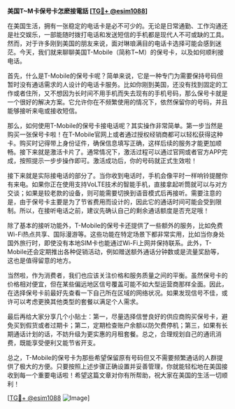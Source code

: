 **美国T~M卡保号卡怎麽接電話 [[TG💪+ @esim1088](https://t.me/s/esim1088)]**

在美国生活，拥有一张稳定的电话卡是必不可少的。无论是日常通勤、工作沟通还是社交娱乐，一部能随时拨打电话和发送短信的手机都是现代人不可或缺的工具。然而，对于许多刚到美国的朋友来说，面对琳琅满目的电话卡选择可能会感到迷茫。今天，我们就来聊聊美国T-Mobile（简称T~M）的保号卡，以及如何顺利接电话。

首先，什么是T-Mobile的保号卡呢？简单来说，它是一种专门为需要保持号码但暂时没有通话需求的人设计的电话卡服务。比如你刚到美国，还没有找到固定的工作或者住所，又不想因为长时间不用手机而失去现有的手机号码，那么保号卡就是一个很好的解决方案。它允许你在不频繁使用的情况下，依然保留你的号码，并且能够接听来电或接收短信。

那么，如何使用T-Mobile的保号卡接电话呢？其实操作非常简单。第一步当然是购买一张保号卡啦！在T-Mobile官网上或者通过授权经销商都可以轻松获得这种卡。购买时记得带上身份证件，确保信息填写正确，这样后续的服务才能更加顺畅。接下来就是激活卡片了。通常情况下，激活过程可以通过官网或者官方APP完成，按照提示一步步操作即可。激活成功后，你的号码就正式生效啦！

接下来就是实际接电话的部分了。当你收到电话时，手机会像平时一样响铃提醒你有来电。如果你正在使用支持VoLTE技术的智能手机，直接拿起听筒就可以与对方交谈；如果是较老款的设备，则可能需要切换到语音模式后再接听。需要注意的是，由于保号卡主要是为了节省费用而设计的，因此它的通话时间可能会受到限制。所以，在接听电话之前，建议先确认自己的剩余通话额度是否充足哦！

除了基本的接听功能外，T-Mobile的保号卡还提供了一些额外的服务，比如免费Wi-Fi热点共享、国际漫游等。这些功能在特定场景下都非常实用，比如当你身处国外旅行时，即使没有本地SIM卡也能通过Wi-Fi上网并保持联系。此外，T-Mobile还会定期推出各种促销活动，例如赠送额外通话分钟数或是流量奖励等，这也是值得留意的地方。

当然啦，作为消费者，我们也应该关注价格和服务质量之间的平衡。虽然保号卡的价格相对便宜，但在某些偏远地区信号覆盖可能不如大型运营商那样全面。因此，在选择保号卡前最好先查看一下自己所在区域的网络状况。如果发现信号不佳，或许可以考虑更换其他类型的套餐以满足个人需求。

最后再给大家分享几个小贴士：第一，尽量选择信誉良好的供应商购买保号卡，避免买到假货或者过期卡；第二，定期检查账户余额以防欠费停机；第三，如果有长期通话计划的话，不妨升级为更实惠的月租套餐。总之，合理规划自己的通讯消费，既能享受便利又能节省开支。

总之，T-Mobile的保号卡为那些希望保留原有号码但又不需要频繁通话的人群提供了极大的方便。只要按照上述步骤正确设置并妥善管理，你就能轻松地在美国接收到每一个重要电话啦！希望这篇文章对你有所帮助，祝大家在美国的生活一切顺利！

[[TG💪+ @esim1088](https://t.me/s/esim1088) ![Image](https://i.postimg.cc/4NQfJmqS/Snipaste-2025-05-13-00-14-12.png)]